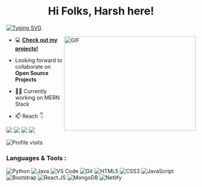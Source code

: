 <h1 align="center">Hi Folks, Harsh here!</h1>

<a href="https://git.io/typing-svg"><img src="https://readme-typing-svg.demolab.com?font=Fira+Code&pause=1000&color=F7F7F7&width=435&lines=I+magically+turn+caffeine+into+code+;and+transform+bugs+into+features.+;Don't+worry%2C+I've+got+99+problems%2C+;but+a+commit+ain't+one!" alt="Typing SVG" /></a>

<div id="header" >
  <img align="right" alt="GIF" width="350" height="250"  src="https://media.giphy.com/media/M9gbBd9nbDrOTu1Mqx/giphy.gif" />
</div>

- 💻 **[Check out my projects!](https://github.com/harshkanoje?tab=repositories)**
  
-  Looking forward to collaborate on **Open Source Projects**

- 👨‍💻 Currently working on MERN Stack

- 📫 Reach 👇<br>

[![](https://img.shields.io/badge/-harshkanoje-blue?style=for-the-badge&logo=Linkedin&logoColor=white&link=https://www.linkedin.com/in/harsh-kanoje-393aa4251/)](https://www.linkedin.com/in/harsh-kanoje-393aa4251/)
[![](https://img.shields.io/badge/-har.xsh._-purple?style=for-the-badge&logo=instagram&logoColor=white&link=https://www.instagram.com/har.xsh._/)](https://www.instagram.com/har.xsh._/)
[![](https://img.shields.io/badge/-kanoje.harsh8@gmail.com-c14438?style=for-the-badge&logo=gmail&logoColor=white&link=mailto:Harshkanoje)](mailto:kanoje.harsh8@gmail.com)
[![](https://img.shields.io/badge/-harshkanoje-171515?style=for-the-badge&logo=github&logoColor=white)]((https://github.com/harshkanoje))

![Profile visits](https://visitor-badge.laobi.icu/badge?page_id=harshkanoje)

### Languages & Tools :

![Python](https://img.shields.io/badge/Python-FFD43B?style=for-the-badge&logo=python&logoColor=darkgreen)
![Java](https://img.shields.io/badge/Java-ED8B00?style=for-the-badge&logo=openjdk&logoColor=white)
![VS Code](https://img.shields.io/badge/Visual_Studio_Code-5D1A60?style=for-the-badge&logo=visual%20studio%20code&logoColor=white) 
![Git](https://img.shields.io/badge/Git-682181?style=for-the-badge&logo=git&logoColor=white) 
![HTML5](https://img.shields.io/badge/-HTML5-E34F26?style=for-the-badge&logo=html5&logoColor=white)
![CSS3](https://img.shields.io/badge/-CSS3-1572B6?style=for-the-badge&logo=css3)
![JavaScript](https://img.shields.io/badge/-JavaScript-black?style=for-the-badge&logo=javascript)
![Bootstrap](https://img.shields.io/badge/Bootstrap-563D7C?style=for-the-badge&logo=bootstrap&logoColor=white)
![React.JS](https://img.shields.io/badge/React_Native-20232A?style=for-the-badge&logo=react&logoColor=61DAFB)
![MongoDB](https://img.shields.io/badge/MongoDB-4EA94B?style=for-the-badge&logo=mongodb&logoColor=white)
![Netlify](https://img.shields.io/badge/Netlify-00C7B7?style=for-the-badge&logo=netlify&logoColor=white) 
<!---
<summary style="text-align : center"><b>💻 GitHub Profile Stats</b>
   
  <br/>
<table align="center">
  <tr align="center">
    <td align="center"><img src="https://github-readme-stats-ouuan.vercel.app/api?username=harshkanoje&theme=radical&include_all_commits=true&count_private=true&show_icons=true&hide_border=true"  display=block width=90% height=auto  alt="1" > </td>
   
   <td align="center"><img src="https://github-readme-streak-stats.herokuapp.com/?user=harshkanoje&theme=tokyonight&hide_border=true"  display=block width=90% height=auto alt="3" ></td>
   </tr>
   </table>
  <br/>
  </summary>

<p align="center">
<img src="http://github-profile-summary-cards.vercel.app/api/cards/profile-details?username=harshkanoje&theme=radical" height=auto width=80%"  />  
</p>
--->
<!---
harshkanoje/harshkanoje is a ✨ special ✨ repository because its `README.md` (this file) appears on your GitHub profile.
You can click the Preview link to take a look at your changes.
--->
